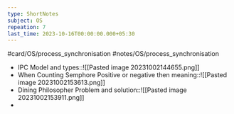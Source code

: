 ```yaml
---
type: ShortNotes
subject: OS
repeation: 7
last_time: 2023-10-16T00:00:00.000+05:30
---
```

#card/OS/process_synchronisation
#notes/OS/process_synchronisation
- IPC  Model and types::![[Pasted image 20231002144655.png]] <!--SR:!2023-11-21,19,250-->
- When Counting Semphore Positive or negative then meaning::![[Pasted image 20231002153613.png]] <!--SR:!2023-11-07,13,270-->
- Dining Philosopher Problem and solution::![[Pasted image 20231002153911.png]] <!--SR:!2023-11-08,14,290-->
- 